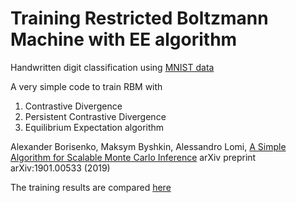 # Training Restricted Boltzmann Machine with EE algorithm
Handwritten digit classification using [MNIST data](http://yann.lecun.com/exdb/mnist/)

A very simple code to train RBM with
1) Contrastive Divergence
2) Persistent Contrastive Divergence
3) Equilibrium Expectation algorithm

Alexander Borisenko, Maksym Byshkin, Alessandro Lomi, [A Simple Algorithm for Scalable Monte Carlo Inference](https://arxiv.org/abs/1901.00533) arXiv preprint arXiv:1901.00533 (2019)

The training results are compared [here](http://estimnet.org/EE2019poster.pdf)
